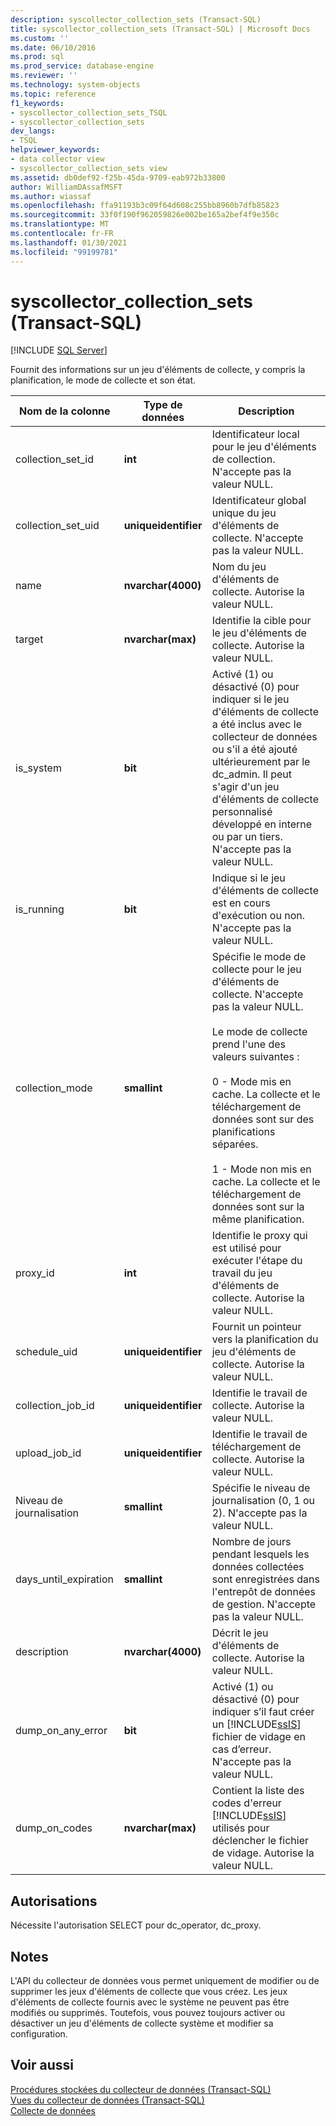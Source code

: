 ```yaml
---
description: syscollector_collection_sets (Transact-SQL)
title: syscollector_collection_sets (Transact-SQL) | Microsoft Docs
ms.custom: ''
ms.date: 06/10/2016
ms.prod: sql
ms.prod_service: database-engine
ms.reviewer: ''
ms.technology: system-objects
ms.topic: reference
f1_keywords:
- syscollector_collection_sets_TSQL
- syscollector_collection_sets
dev_langs:
- TSQL
helpviewer_keywords:
- data collector view
- syscollector_collection_sets view
ms.assetid: db0def92-f25b-45da-9709-eab972b33800
author: WilliamDAssafMSFT
ms.author: wiassaf
ms.openlocfilehash: ffa91193b3c09f64d608c255bb8960b7dfb85823
ms.sourcegitcommit: 33f0f190f962059826e002be165a2bef4f9e350c
ms.translationtype: MT
ms.contentlocale: fr-FR
ms.lasthandoff: 01/30/2021
ms.locfileid: "99199781"
---
```

# <a name="syscollector_collection_sets-transact-sql"></a>syscollector_collection_sets (Transact-SQL)
[!INCLUDE [SQL Server](../../includes/applies-to-version/sqlserver.md)]

  Fournit des informations sur un jeu d'éléments de collecte, y compris la planification, le mode de collecte et son état.  
  
|Nom de la colonne|Type de données|Description|  
|-----------------|---------------|-----------------|  
|collection_set_id|**int**|Identificateur local pour le jeu d'éléments de collection. N'accepte pas la valeur NULL.|  
|collection_set_uid|**uniqueidentifier**|Identificateur global unique du jeu d'éléments de collecte. N'accepte pas la valeur NULL.|  
|name|**nvarchar(4000)**|Nom du jeu d'éléments de collecte. Autorise la valeur NULL.|  
|target|**nvarchar(max)**|Identifie la cible pour le jeu d'éléments de collecte. Autorise la valeur NULL.|  
|is_system|**bit**|Activé (1) ou désactivé (0) pour indiquer si le jeu d'éléments de collecte a été inclus avec le collecteur de données ou s'il a été ajouté ultérieurement par le dc_admin. Il peut s'agir d'un jeu d'éléments de collecte personnalisé développé en interne ou par un tiers. N'accepte pas la valeur NULL.|  
|is_running|**bit**|Indique si le jeu d'éléments de collecte est en cours d'exécution ou non. N'accepte pas la valeur NULL.|  
|collection_mode|**smallint**|Spécifie le mode de collecte pour le jeu d'éléments de collecte. N'accepte pas la valeur NULL.<br /><br /> Le mode de collecte prend l'une des valeurs suivantes :<br /><br /> 0 - Mode mis en cache. La collecte et le téléchargement de données sont sur des planifications séparées.<br /><br /> 1 - Mode non mis en cache. La collecte et le téléchargement de données sont sur la même planification.|  
|proxy_id|**int**|Identifie le proxy qui est utilisé pour exécuter l'étape du travail du jeu d'éléments de collecte. Autorise la valeur NULL.|  
|schedule_uid|**uniqueidentifier**|Fournit un pointeur vers la planification du jeu d'éléments de collecte. Autorise la valeur NULL.|  
|collection_job_id|**uniqueidentifier**|Identifie le travail de collecte. Autorise la valeur NULL.|  
|upload_job_id|**uniqueidentifier**|Identifie le travail de téléchargement de collecte. Autorise la valeur NULL.|  
|Niveau de journalisation|**smallint**|Spécifie le niveau de journalisation (0, 1 ou 2). N'accepte pas la valeur NULL.|  
|days_until_expiration|**smallint**|Nombre de jours pendant lesquels les données collectées sont enregistrées dans l'entrepôt de données de gestion. N'accepte pas la valeur NULL.|  
|description|**nvarchar(4000)**|Décrit le jeu d'éléments de collecte. Autorise la valeur NULL.|  
|dump_on_any_error|**bit**|Activé (1) ou désactivé (0) pour indiquer s’il faut créer un [!INCLUDE[ssIS](../../includes/ssis-md.md)] fichier de vidage en cas d’erreur. N'accepte pas la valeur NULL.|  
|dump_on_codes|**nvarchar(max)**|Contient la liste des codes d'erreur [!INCLUDE[ssIS](../../includes/ssis-md.md)] utilisés pour déclencher le fichier de vidage. Autorise la valeur NULL.|  
  
## <a name="permissions"></a>Autorisations  
 Nécessite l'autorisation SELECT pour dc_operator, dc_proxy.  
  
## <a name="remarks"></a>Notes  
 L'API du collecteur de données vous permet uniquement de modifier ou de supprimer les jeux d'éléments de collecte que vous créez. Les jeux d'éléments de collecte fournis avec le système ne peuvent pas être modifiés ou supprimés. Toutefois, vous pouvez toujours activer ou désactiver un jeu d'éléments de collecte système et modifier sa configuration.  
  
## <a name="see-also"></a>Voir aussi  
 [Procédures stockées du collecteur de données &#40;Transact-SQL&#41;](../../relational-databases/system-stored-procedures/data-collector-stored-procedures-transact-sql.md)   
 [Vues du collecteur de données &#40;Transact-SQL&#41;](../../relational-databases/system-catalog-views/data-collector-views-transact-sql.md)   
 [Collecte de données](../../relational-databases/data-collection/data-collection.md)  
  
  
